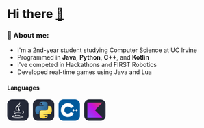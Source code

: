 # Hi there [👋](https://github.com/TheDudeThatCode/TheDudeThatCode/blob/master/Assets/Hi.gif)

<!--
**Blue-Berri/Blue-Berri** is a ✨ _special_ ✨ repository because its `README.md` (this file) appears on your GitHub profile.

Here are some ideas to get you started:

- 🔭 I’m currently working on ...
- 🌱 I’m currently learning ...
- 👯 I’m looking to collaborate on ...
- 🤔 I’m looking for help with ...
- 💬 Ask me about ...
- 📫 How to reach me: ...
- 😄 Pronouns: ...
- ⚡ Fun fact: ...
-->

### 📸 About me:
- I'm a 2nd-year student studying Computer Science at UC Irvine
- Programmed in **Java**, **Python**, **C++**, and **Kotlin**
- I've competed in Hackathons and FIRST Robotics
- Developed real-time games using Java and Lua

#### Languages
<div style="display: flex; gap: 10px;">
  <img src="https://github.com/tandpfun/skill-icons/blob/main/icons/Java-Dark.svg" alt="Java Icon" width="50" />
  <img src="https://github.com/tandpfun/skill-icons/blob/main/icons/Python-Dark.svg" alt="Python Icon" width="50" />
  <img src="https://github.com/tandpfun/skill-icons/blob/main/icons/CPP.svg" alt="C++ Icon" width="50" />
  <img src="https://github.com/tandpfun/skill-icons/blob/main/icons/Kotlin-Dark.svg" alt="Kotlin Icon" width="50" />
</div>
